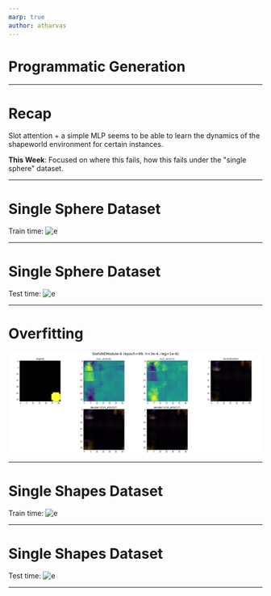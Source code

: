 ```yaml
---
marp: true
author: atharvas
---
```


# Programmatic Generation

---

# Recap

Slot attention + a simple MLP seems to be able to learn the dynamics of the shapeworld environment for certain instances. 

__This Week__: Focused on where this fails, how this fails under the "single sphere" dataset.


---

# Single Sphere Dataset

Train time:
![e](eg_sphere.png)


---

# Single Sphere Dataset

Test time:
![e](eg_sphere_test.png)

---

# Overfitting

![e](output_5.png)

---

# Single Shapes Dataset

Train time:
![e](eg_shapes.png)


---

# Single Shapes Dataset

Test time:
![e](eg_shapes_test.png)

---

